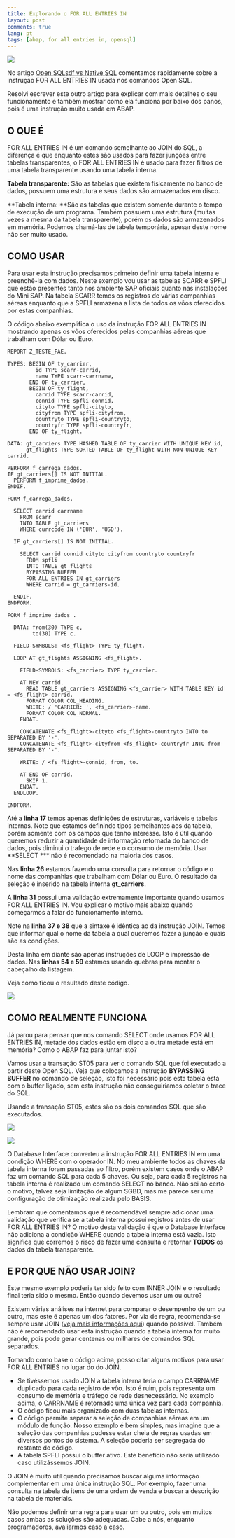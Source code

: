 ```yaml
---
title: Explorando o FOR ALL ENTRIES IN
layout: post
comments: true
lang: pt
tags: [abap, for all entries in, opensql]
---
```

![](/public/images/2015/03/2014-05-05-20_57_24-Documentação-palavra-chave-ABAP.png)

No artigo [Open SQLsdf vs Native SQL](/2015/03/13/open-sql-vs-native-sql/) comentamos rapidamente sobre a instrução FOR ALL ENTRIES IN usada nos comandos Open SQL.

Resolvi escrever este outro artigo para explicar com mais detalhes o seu funcionamento e também mostrar como ela funciona por baixo dos panos, pois é uma instrução muito usada em ABAP.

## O QUE É

FOR ALL ENTRIES IN é um comando semelhante ao JOIN do SQL, a diferença é que enquanto estes são usados para fazer junções entre tabelas transparentes, o FOR ALL ENTRIES IN é usado para fazer filtros de uma tabela transparente usando uma tabela interna.

**Tabela transparente:** São as tabelas que existem fisicamente no banco de dados, possuem uma estrutura e seus dados são armazenados em disco.

**Tabela interna: **São as tabelas que existem somente durante o tempo de execução de um programa. Também possuem uma estrutura (muitas vezes a mesma da tabela transparente), porém os dados são armazenados em memória. Podemos chamá-las de tabela temporária, apesar deste nome não ser muito usado.

## COMO USAR

Para usar esta instrução precisamos primeiro definir uma tabela interna e preenchê-la com dados. Neste exemplo vou usar as tabelas SCARR e SPFLI que estão presentes tanto nos ambiente SAP oficiais quanto nas instalações do Mini SAP. Na tabela SCARR temos os registros de várias companhias aéreas enquanto que a SPFLI armazena a lista de todos os vôos oferecidos por estas companhias.

O código abaixo exemplifica o uso da instrução FOR ALL ENTRIES IN mostrando apenas os vôos oferecidos pelas companhias aéreas que trabalham com Dólar ou Euro.

~~~
REPORT Z_TESTE_FAE.

TYPES: BEGIN OF ty_carrier,
         id TYPE scarr-carrid,
         name TYPE scarr-carrname,
       END OF ty_carrier,
       BEGIN OF ty_flight,
         carrid TYPE scarr-carrid,
         connid TYPE spfli-connid,
         cityto TYPE spfli-cityto,
         cityfrom TYPE spfli-cityfrom,
         countryto TYPE spfli-countryto,
         countryfr TYPE spfli-countryfr,
       END OF ty_flight.

DATA: gt_carriers TYPE HASHED TABLE OF ty_carrier WITH UNIQUE KEY id,
      gt_flights TYPE SORTED TABLE OF ty_flight WITH NON-UNIQUE KEY carrid.

PERFORM f_carrega_dados.
IF gt_carriers[] IS NOT INITIAL.
  PERFORM f_imprime_dados.
ENDIF.

FORM f_carrega_dados.

  SELECT carrid carrname
    FROM scarr
    INTO TABLE gt_carriers
    WHERE currcode IN ('EUR', 'USD').

  IF gt_carriers[] IS NOT INITIAL.

    SELECT carrid connid cityto cityfrom countryto countryfr
      FROM spfli
      INTO TABLE gt_flights
      BYPASSING BUFFER
      FOR ALL ENTRIES IN gt_carriers
      WHERE carrid = gt_carriers-id.

  ENDIF.
ENDFORM.

FORM f_imprime_dados .

  DATA: from(30) TYPE c,
        to(30) TYPE c.

  FIELD-SYMBOLS: <fs_flight> TYPE ty_flight.

  LOOP AT gt_flights ASSIGNING <fs_flight>.

    FIELD-SYMBOLS: <fs_carrier> TYPE ty_carrier.

    AT NEW carrid.
      READ TABLE gt_carriers ASSIGNING <fs_carrier> WITH TABLE KEY id = <fs_flight>-carrid.
      FORMAT COLOR COL_HEADING.
      WRITE: / 'CARRIER: ', <fs_carrier>-name.
      FORMAT COLOR COL_NORMAL.
    ENDAT.

    CONCATENATE <fs_flight>-cityto <fs_flight>-countryto INTO to SEPARATED BY '-'.
    CONCATENATE <fs_flight>-cityfrom <fs_flight>-countryfr INTO from SEPARATED BY '-'.

    WRITE: / <fs_flight>-connid, from, to.

    AT END OF carrid.
      SKIP 1.
    ENDAT.
  ENDLOOP.

ENDFORM.
~~~

Até a **linha 17** temos apenas definições de estruturas, variáveis e tabelas internas. Note que estamos definindo tipos semelhantes aos da tabela, porém somente com os campos que tenho interesse. Isto é útil quando queremos reduzir a quantidade de informação retornada do banco de dados, pois diminui o trafego de rede e o consumo de memória. Usar **SELECT *** não é recomendado na maioria dos casos.

Nas **linha 26** estamos fazendo uma consulta para retornar o código e o nome das companhias que trabalham com Dólar ou Euro. O resultado da seleção é inserido na tabela interna **gt_carriers**.

A **linha 31** possui uma validação extremamente importante quando usamos FOR ALL ENTRIES IN. Vou explicar o motivo mais abaixo quando começarmos a falar do funcionamento interno.

Note na **linha 37 e 38** que a sintaxe é idêntica ao da instrução JOIN. Temos que informar qual o nome da tabela a qual queremos fazer a junção e quais são as condições.

Desta linha em diante são apenas instruções de LOOP e impressão de dados. Nas **linhas 54 e 59** estamos usando quebras para montar o cabeçalho da listagem.

Veja como ficou o resultado deste código.

![](/public/images/2015/03/exemplo-for-all-entries-in.png)

## COMO REALMENTE FUNCIONA

Já parou para pensar que nos comando SELECT onde usamos FOR ALL ENTRIES IN, metade dos dados estão em disco a outra metade está em memória? Como o ABAP faz para juntar isto?
  
Vamos usar a transação ST05 para ver o comando SQL que foi executado a partir deste Open SQL. Veja que colocamos a instrução **BYPASSING BUFFER** no comando de seleção, isto foi necessário pois esta tabela está com o buffer ligado, sem esta instrução não conseguiriamos coletar o trace do SQL.
  
Usando a transação ST05, estes são os dois comandos SQL que são executados.

![](/public/images/2015/03/sql-trace-1.png)

![](/public/images/2015/03/sql-trace-2.png)

O Database Interface converteu a instrução FOR ALL ENTRIES IN em uma condição WHERE com o operador IN. No meu ambiente todos as chaves da tabela interna foram passadas ao filtro, porém existem casos onde o ABAP faz um comando SQL para cada 5 chaves. Ou seja, para cada 5 registros na tabela interna é realizado um comando SELECT no banco. Não sei ao certo o motivo, talvez seja limitação de algum SGBD, mas me parece ser uma configuração de otimização realizada pelo BASIS.

Lembram que comentamos que é recomendável sempre adicionar uma validação que verifica se a tabela interna possui registros antes de usar FOR ALL ENTRIES IN? O motivo desta validação é que o Database Interface não adiciona a condição WHERE quando a tabela interna está vazia. Isto significa que corremos o risco de fazer uma consulta e retornar **TODOS** os dados da tabela transparente.

## E POR QUE NÃO USAR JOIN?

Este mesmo exemplo poderia ter sido feito com INNER JOIN e o resultado final teria sido o mesmo. Então quando devemos usar um ou outro?
  
Existem várias análises na internet para comparar o desempenho de um ou outro, mas este é apenas um dos fatores. Por via de regra, recomenda-se sempre usar JOIN ([veja mais informações aqui](http://scn.sap.com/thread/1174072)) quando possível. Também não é recomendado usar esta instrução quando a tabela interna for muito grande, pois pode gerar centenas ou milhares de comandos SQL separados.

Tomando como base o código acima, posso citar alguns motivos para usar FOR ALL ENTRIES no lugar do do JOIN.

  * Se tivéssemos usado JOIN a tabela interna teria o campo CARRNAME duplicado para cada registro de vôo. Isto é ruim, pois representa um consumo de memória e tráfego de rede desnecessário. No exemplo acima, o CARRNAME é retornado uma única vez para cada companhia.
  * O código ficou mais organizado com duas tabelas internas.
  * O código permite separar a seleção de companhias aéreas em um módulo de função. Nosso exemplo é bem simples, mas imagine que a seleção das companhias pudesse estar cheia de regras usadas em diversos pontos do sistema. A seleção poderia ser segregada do restante do código.
  * A tabela SPFLI possui o buffer ativo. Este benefício não seria utilizado caso utilizássemos JOIN.

O JOIN é muito útil quando precisamos buscar alguma informação complementar em uma única instrução SQL. Por exemplo, fazer uma consulta na tabela de itens de uma ordem de venda e buscar a descrição na tabela de materiais.

Não podemos definir uma regra para usar um ou outro, pois em muitos casos ambas as soluções são adequadas. Cabe a nós, enquanto programadores, avaliarmos caso a caso.
